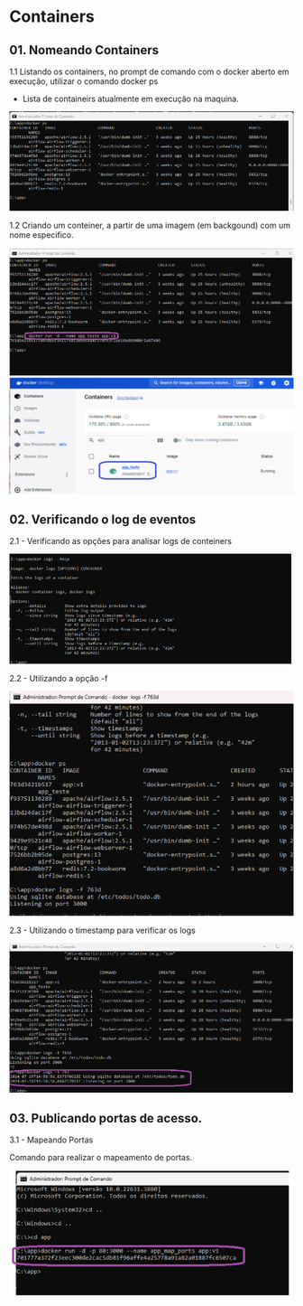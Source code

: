 # Containers

## 01. Nomeando Containers

1.1 Listando os containers, no prompt de comando com o docker aberto em execução, utilizar o comando docker ps

- Lista de containeirs atualmente em execução na maquina.

<img src="https://github.com/JosiTubaroski/Docker_Containers/blob/main/img/01_Lista_Containers.png">

1.2 Criando um conteiner, a partir de uma imagem (em backgound) com um nome especifico.

<img src="https://github.com/JosiTubaroski/Docker_Containers/blob/main/img/02_Nomeando_Conteiners.png">

<img src="https://github.com/JosiTubaroski/Docker_Containers/blob/main/img/03_Container_Criado.png">

## 02. Verificando o log de eventos

2.1 - Verificando as opções para analisar logs de conteiners

<img src="https://github.com/JosiTubaroski/Docker_Containers/blob/main/img/04_Logs_Containers.png">

2.2 - Utilizando a opção -f

<img src="https://github.com/JosiTubaroski/Docker_Containers/blob/main/img/05_docker_logs_F.png">

2.3 - Utilizando o timestamp para verificar os logs

<img src="https://github.com/JosiTubaroski/Docker_Containers/blob/main/img/06_docker_logs_t.png">

## 03. Publicando portas de acesso.

3.1 - Mapeando Portas

Comando para realizar o mapeamento de portas.

<img src="https://github.com/JosiTubaroski/Docker_Containers/blob/main/img/07_Mapeando_Portas.png">








